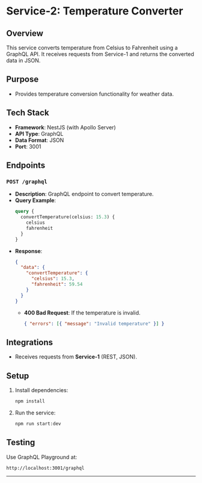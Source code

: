 # Service-2: Temperature Converter

## Overview
This service converts temperature from Celsius to Fahrenheit using a GraphQL API. It receives requests from Service-1 and returns the converted data in JSON.

## Purpose
- Provides temperature conversion functionality for weather data.

## Tech Stack
- **Framework**: NestJS (with Apollo Server)
- **API Type**: GraphQL
- **Data Format**: JSON
- **Port**: 3001

## Endpoints

### `POST /graphql`
- **Description**: GraphQL endpoint to convert temperature.
- **Query Example**:
  ```graphql
  query {
    convertTemperature(celsius: 15.3) {
      celsius
      fahrenheit
    }
  }
  ```
- **Response**:
  ```json
  {
    "data": {
      "convertTemperature": {
        "celsius": 15.3,
        "fahrenheit": 59.54
      }
    }
  }
  ```
  - **400 Bad Request**: If the temperature is invalid.
    ```json
    { "errors": [{ "message": "Invalid temperature" }] }
    ```

## Integrations
- Receives requests from **Service-1** (REST, JSON).

## Setup
1. Install dependencies:
   ```bash
   npm install
   ```
2. Run the service:
   ```bash
   npm run start:dev
   ```

## Testing
Use GraphQL Playground at:
```http
http://localhost:3001/graphql
```

---